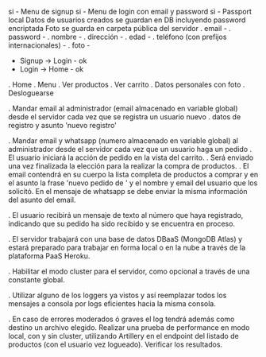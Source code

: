 si - Menu de signup
si - Menu de login con email y password
si - Passport local
Datos de usuarios creados se guardan en DB incluyendo password encriptada
Foto se guarda en carpeta pública del servidor
    . email -
    . password -
    . nombre - 
    . dirección -
    . edad -
    . teléfono (con prefijos internacionales) -
    . foto -

- Signup -> Login - ok
- Login -> Home - ok

. Home
    . Menu
        . Ver productos
        . Ver carrito
        . Datos personales con foto
        . Desloguearse

. Mandar email al administrador (email almacenado en variable global) desde el servidor cada vez que se registra un usuario nuevo
    . datos de registro y asunto 'nuevo registro'

. Mandar email y whatsapp (numero almacenado en variable global) al administrador desde el servidor cada vez que un usuario haga un pedido
    . El usuario iniciará la acción de pedido en la vista del carrito.
    . Será enviado una vez finalizada la elección para la realizar la compra de productos.
    . El email contendrá en su cuerpo la lista completa de productos a comprar y en el asunto la frase 'nuevo pedido de ' y el nombre y email del usuario que los solicitó. En el mensaje de whatsapp se debe enviar la misma información del asunto del email.

. El usuario recibirá un mensaje de texto al número que haya registrado, indicando que su pedido ha sido recibido y se encuentra en proceso.

. El servidor trabajará con una base de datos DBaaS (MongoDB Atlas) y estará preparado para trabajar en forma local o en la nube a través de la plataforma PaaS Heroku.

. Habilitar el modo cluster para el servidor, como opcional a través de una constante global.

. Utilizar alguno de los loggers ya vistos y así reemplazar todos los mensajes a consola por logs eficientes hacia la misma consola. 

. En caso de errores moderados ó graves el log tendrá además como destino un archivo elegido.
Realizar una prueba de performance en modo local, con y sin cluster, utilizando Artillery en el endpoint del listado de productos (con el usuario vez logueado). Verificar los resultados.
